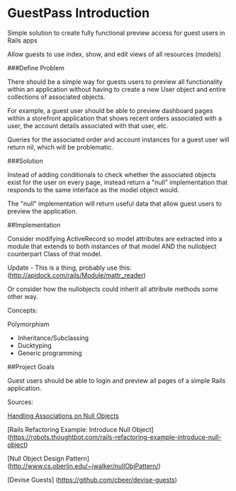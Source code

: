 
# GuestPass Introduction

Simple solution to create fully functional preview access for guest users in Rails apps

Allow guests to use index, show, and edit views of all resources (models)

###Define Problem

There should be a simple way for guests users to preview all functionality within an application without having to create a new User object and entire collections of associated objects.

For example, a guest user should be able to preview dashboard pages within a storefront application that shows recent orders associated with a user, the account details associated with that user, etc.

Queries for the associated order and account instances for a guest user will return nil, which will be problematic.

###Solution

Instead of adding conditionals to check whether the associated objects exist for the user on every page, instead return a "null" implementation that responds to the same interface as the model object would.

The "null" implementation will return useful data that allow guest users to preview the application.


##Implementation


Consider modifying ActiveRecord so model attributes are extracted into a module that extends to both instances of that model AND the nullobject counterpart Class of that model.

Update - This is a thing, probably use this: (http://apidock.com/rails/Module/mattr_reader)

Or consider how the nullobjects could inherit all attribute methods some other way.

Concepts: 

Polymorphism
- Inheritance/Subclassing
- Ducktyping
- Generic programming


##Project Goals

Guest users should be able to login and preview all pages of a simple Rails application.


Sources:

[Handling Associations on Null Objects](https://robots.thoughtbot.com/handling-associations-on-null-objects)

[Rails Refactoring Example: Introduce Null Object] (https://robots.thoughtbot.com/rails-refactoring-example-introduce-null-object)

[Null Object Design Pattern] (http://www.cs.oberlin.edu/~jwalker/nullObjPattern/)

[Devise Guests] (https://github.com/cbeer/devise-guests)

